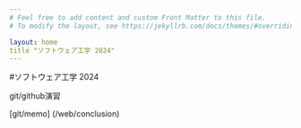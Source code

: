 ```yaml
---
# Feel free to add content and custom Front Matter to this file.
# To modify the layout, see https://jekyllrb.com/docs/themes/#overriding-theme-defaults

layout: home
title "ソフトウェア工学 2024"
---
```


#ソフトウェア工学 2024

git/github演習

[git/memo] (/web/conclusion)